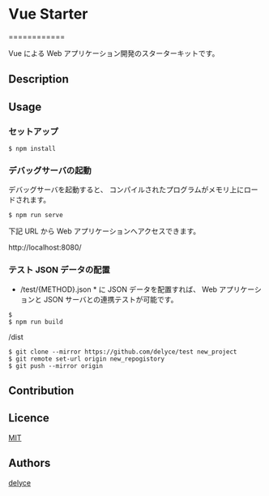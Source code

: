 # Vue Starter
============

Vue による Web アプリケーション開発のスターターキットです。


## Description



## Usage

### セットアップ

```
$ npm install
```

### デバッグサーバの起動

デバッグサーバを起動すると、
コンパイルされたプログラムがメモリ上にロードされます。

```
$ npm run serve
```

下記 URL から Web アプリケーションへアクセスできます。

http://localhost:8080/

### テスト JSON データの配置

* /test/{METHOD}.json * に JSON データを配置すれば、
Web アプリケーションと JSON サーバとの連携テストが可能です。



```
$ 
$ npm run build
```

/dist

```
$ git clone --mirror https://github.com/delyce/test new_project
$ git remote set-url origin new_repogistory
$ git push --mirror origin
```

## Contribution



## Licence

[MIT](https://www.opensource.org/licenses/mit-license.php)


## Authors

[delyce](https://github.com/delyce)
